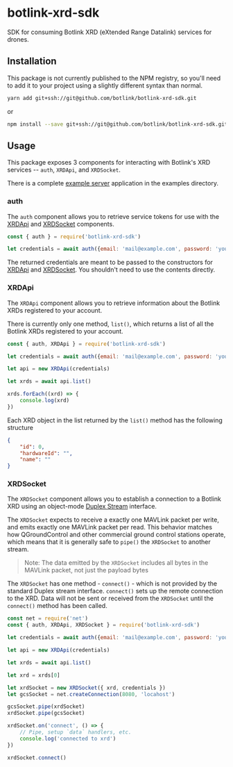 # botlink-xrd-sdk

SDK for consuming Botlink XRD (eXtended Range Datalink) services for drones.

## Installation

This package is not currently published to the NPM registry, so you'll need to add it to your
project using a slightly different syntax than normal.

```bash
yarn add git+ssh://git@github.com/botlink/botlink-xrd-sdk.git
```

or

```bash
npm install --save git+ssh://git@github.com/botlink/botlink-xrd-sdk.git
```

## Usage

This package exposes 3 components for interacting with Botlink's XRD services --
`auth`, `XRDApi`, and `XRDSocket`.

There is a complete [example server](examples/server.js) application in the examples directory.

### auth

The `auth` component allows you to retrieve service tokens for use with the
[XRDApi](#xrdapi) and [XRDSocket](#xrdsocket) components.

```js
const { auth } = require('botlink-xrd-sdk')

let credentials = await auth({email: 'mail@example.com', password: 'your-password'})
```

The returned credentials are meant to be passed to the constructors for [XRDApi](#xrdapi) and
[XRDSocket](#xrdsocket). You shouldn't need to use the contents directly.

### XRDApi

The `XRDApi` component allows you to retrieve information about the Botlink XRDs registered to your
account.

There is currently only one method, `list()`, which returns a list of all the Botlink XRDs registered
to your account.

```js
const { auth, XRDApi } = require('botlink-xrd-sdk')

let credentials = await auth({email: 'mail@example.com', password: 'your-password'})

let api = new XRDApi(credentials)

let xrds = await api.list()

xrds.forEach((xrd) => {
    console.log(xrd)
})
```

Each XRD object in the list returned by the `list()` method has the following structure

```json
{
    "id": 0,
    "hardwareId": "",
    "name": ""
}
```

### XRDSocket

The `XRDSocket` component allows you to establish a connection to a Botlink XRD using an object-mode
 [Duplex Stream](https://nodejs.org/api/stream.html#stream_class_stream_duplex) interface.

The `XRDSocket` expects to receive a exactly one MAVLink packet per write,
 and emits exactly one MAVLink packet per read. This behavior matches how QGroundControl
 and other commercial ground control stations operate, which means that it is generally safe to
 `pipe()` the `XRDSocket` to another stream.

>Note: The data emitted by the `XRDSocket` includes all bytes in the MAVLink packet, not just the payload bytes

The `XRDSocket` has one method - `connect()` - which is not provided by the standard Duplex stream interface.
`connect()` sets up the remote connection to the XRD. Data will not be sent or received from the `XRDSocket` until 
the `connect()` method has been called.

```js
const net = require('net')
const { auth, XRDApi, XRDSocket } = require('botlink-xrd-sdk')

let credentials = await auth({email: 'mail@example.com', password: 'your-password'})

let api = new XRDApi(credentials)

let xrds = await api.list()

let xrd = xrds[0]

let xrdSocket = new XRDSocket({ xrd, credentials })
let gcsSocket = net.createConnection(8080, 'locahost')

gcsSocket.pipe(xrdSocket)
xrdSocket.pipe(gcsSocket)

xrdSocket.on('connect', () => {
    // Pipe, setup `data` handlers, etc.
    console.log('connected to xrd')
})

xrdSocket.connect()
```